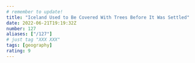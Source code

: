 ```yaml
---
# remember to update!
title: "Iceland Used to Be Covered With Trees Before It Was Settled"
date: 2022-06-21T19:19:32Z
number: 127
aliases: ["/127"]
# just tag "XXX XXX"
tags: [geography]
rating: 9
---
```

